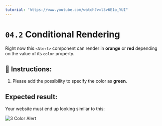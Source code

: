```yaml
---
tutorial: "https://www.youtube.com/watch?v=l3v6E1o_YUI"
---
```


# `04.2` Conditional Rendering

Right now this `<Alert>` component can render in **orange** or **red** depending on the value of its `color` property.

##  📝 Instructions:

1. Please add the possibility to specify the color as **green**.

## Expected result:

Your website must end up looking similar to this:

![3 Color Alert](../../.learn/assets/04.2-1.png?raw=true)
